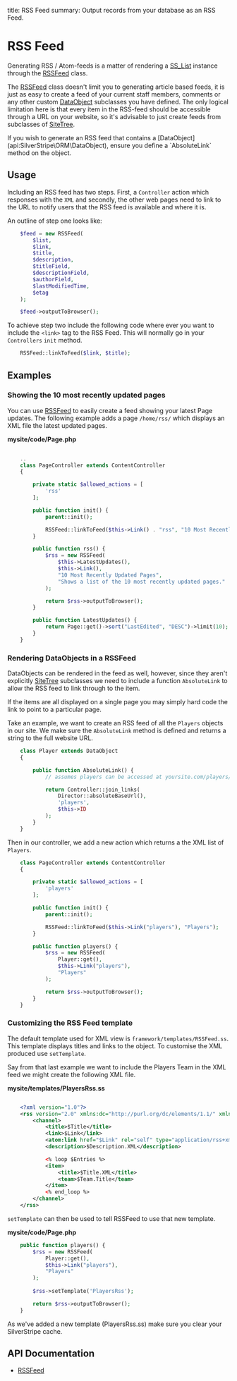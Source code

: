 title: RSS Feed
summary: Output records from your database as an RSS Feed.

# RSS Feed

Generating RSS / Atom-feeds is a matter of rendering a [SS_List](api:SilverStripe\ORM\SS_List) instance through the [RSSFeed](api:SilverStripe\Control\RSS\RSSFeed) class.

The [RSSFeed](api:SilverStripe\Control\RSS\RSSFeed) class doesn't limit you to generating article based feeds, it is just as easy to create a feed of 
your current staff members, comments or any other custom [DataObject](api:SilverStripe\ORM\DataObject) subclasses you have defined. The only
logical limitation here is that every item in the RSS-feed should be accessible through a URL on your website, so it's 
advisable to just create feeds from subclasses of [SiteTree](api:SilverStripe\CMS\Model\SiteTree).

<div class="warning" markdown="1">
If you wish to generate an RSS feed that contains a [DataObject](api:SilverStripe\ORM\DataObject), ensure you define a `AbsoluteLink` method on
the object.
</div>

## Usage

Including an RSS feed has two steps. First, a `Controller` action which responses with the `XML` and secondly, the other 
web pages need to link to the URL to notify users that the RSS feed is available and where it is.

An outline of step one looks like:


```php
	$feed = new RSSFeed(
		$list,
		$link,
		$title,
		$description,
		$titleField,
		$descriptionField,
		$authorField,
		$lastModifiedTime,
		$etag
	);

	$feed->outputToBrowser();
```

To achieve step two include the following code where ever you want to include the `<link>` tag to the RSS Feed. This
will normally go in your `Controllers` `init` method.
```php
	RSSFeed::linkToFeed($link, $title);
```

## Examples

### Showing the 10 most recently updated pages

You can use [RSSFeed](api:SilverStripe\Control\RSS\RSSFeed) to easily create a feed showing your latest Page updates. The following example adds a page
`/home/rss/` which displays an XML file the latest updated pages.

**mysite/code/Page.php**


```php
		
	..
	class PageController extends ContentController 
	{

		private static $allowed_actions = [
			'rss'
		];

		public function init() {
			parent::init();

			RSSFeed::linkToFeed($this->Link() . "rss", "10 Most Recently Updated Pages");
		}

		public function rss() {
			$rss = new RSSFeed(
				$this->LatestUpdates(), 
				$this->Link(), 
				"10 Most Recently Updated Pages", 
				"Shows a list of the 10 most recently updated pages."
			);

			return $rss->outputToBrowser();
		}

		public function LatestUpdates() {
			return Page::get()->sort("LastEdited", "DESC")->limit(10);
		}
	}

```

### Rendering DataObjects in a RSSFeed

DataObjects can be rendered in the feed as well, however, since they aren't explicitly [SiteTree](api:SilverStripe\CMS\Model\SiteTree) subclasses we 
need to include a function `AbsoluteLink` to allow the RSS feed to link through to the item.

<div class="info">
If the items are all displayed on a single page you may simply hard code the link to point to a particular page.
</div>

Take an example, we want to create an RSS feed of all the `Players` objects in our site. We make sure the `AbsoluteLink`
method is defined and returns a string to the full website URL.


```php
	class Player extends DataObject 
	{

		public function AbsoluteLink() {
			// assumes players can be accessed at yoursite.com/players/2

			return Controller::join_links(
				Director::absoluteBaseUrl(),
				'players',
				$this->ID
			);
		}
	}
```

Then in our controller, we add a new action which returns a the XML list of `Players`.


```php
	class PageController extends ContentController 
	{

		private static $allowed_actions = [
			'players'
		];

		public function init() {
			parent::init();

			RSSFeed::linkToFeed($this->Link("players"), "Players");
		}

		public function players() {
			$rss = new RSSFeed(
				Player::get(),
				$this->Link("players"),
				"Players"
			);

			return $rss->outputToBrowser();
		}
	}

```

### Customizing the RSS Feed template

The default template used for XML view is `framework/templates/RSSFeed.ss`. This template displays titles and links to 
the object. To customise the XML produced use `setTemplate`.

Say from that last example we want to include the Players Team in the XML feed we might create the following XML file.

**mysite/templates/PlayersRss.ss**


```xml

	<?xml version="1.0"?>
	<rss version="2.0" xmlns:dc="http://purl.org/dc/elements/1.1/" xmlns:atom="http://www.w3.org/2005/Atom">
		<channel>
			<title>$Title</title>
			<link>$Link</link>
			<atom:link href="$Link" rel="self" type="application/rss+xml" />
			<description>$Description.XML</description>

			<% loop $Entries %>
			<item>
				<title>$Title.XML</title>
				<team>$Team.Title</team>
			</item>
			<% end_loop %>
		</channel>
	</rss>
```

`setTemplate` can then be used to tell RSSFeed to use that new template. 

**mysite/code/Page.php**


```php
	public function players() {
		$rss = new RSSFeed(
			Player::get(),
			$this->Link("players"),
			"Players"
		);
	
		$rss->setTemplate('PlayersRss');

		return $rss->outputToBrowser();
	}
```

<div class="warning">
As we've added a new template (PlayersRss.ss) make sure you clear your SilverStripe cache.
</div>


## API Documentation

* [RSSFeed](api:SilverStripe\Control\RSS\RSSFeed)
